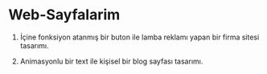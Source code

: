 # Web-Sayfalarim

1. İçine fonksiyon atanmış bir buton ile lamba reklamı yapan bir firma sitesi tasarımı.

2. Animasyonlu bir text ile kişisel bir blog sayfası tasarımı.

